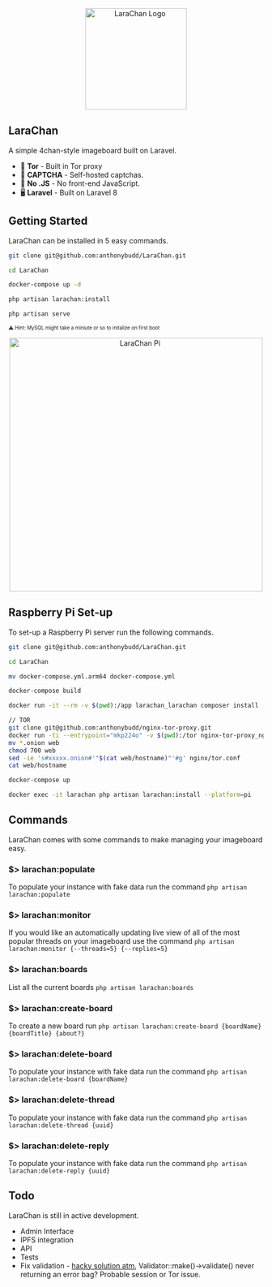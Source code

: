 <p  align="center">
<img src="https://raw.githubusercontent.com/anthonybudd/LaraChan/8.x/docs/img/larachan.png" width="200" alt="LaraChan Logo">
</p>

## LaraChan
A simple 4chan-style imageboard built on Laravel. 

- 🧅 **Tor** - Built in Tor proxy
- 🤖 **CAPTCHA** - Self-hosted captchas.
- 🚫 **No .JS** - No front-end JavaScript.
- 🖥 **Laravel** - Built on Laravel 8



## Getting Started
LaraChan can be installed in 5 easy commands. 

```sh
git clone git@github.com:anthonybudd/LaraChan.git

cd LaraChan

docker-compose up -d

php artisan larachan:install

php artisan serve
```
<sub><sup>⚠️ Hint: MySQL might take a miniute or so to initalize on first boot</sub></sup>

<p  align="center">
<img src="https://raw.githubusercontent.com/anthonybudd/LaraChan/8.x/docs/img/pi.png" width="500" alt="LaraChan Pi">
</p>

## Raspberry Pi Set-up
To set-up a Raspberry Pi server run the following commands.
```sh
git clone git@github.com:anthonybudd/LaraChan.git

cd LaraChan

mv docker-compose.yml.arm64 docker-compose.yml

docker-compose build

docker run -it --rm -v $(pwd):/app larachan_larachan composer install

// TOR
git clone git@github.com:anthonybudd/nginx-tor-proxy.git
docker run -ti --entrypoint="mkp224o" -v $(pwd):/tor nginx-tor-proxy_nginx-tor-proxy -n 1 -S 10 -d /tor [FILTER] 
mv *.onion web
chmod 700 web
sed -ie 's#xxxxx.onion#'"$(cat web/hostname)"'#g' nginx/tor.conf
cat web/hostname

docker-compose up

docker exec -it larachan php artisan larachan:install --platform=pi
```

## Commands
LaraChan comes with some commands to make managing your imageboard easy.

### $> larachan:populate
To populate your instance with fake data run the command 
`php artisan larachan:populate`

### $> larachan:monitor
If you would like an automatically updating live view of all of the most popular threads on your imageboard use the command 
`php artisan larachan:monitor {--threads=5} {--replies=5}`

### $> larachan:boards
List all the current boards 
`php artisan larachan:boards`

### $> larachan:create-board
To create a new board run 
`php artisan larachan:create-board {boardName} {boardTitle} {about?}`

### $> larachan:delete-board
To populate your instance with fake data run the command 
`php artisan larachan:delete-board {boardName}`

### $> larachan:delete-thread
To populate your instance with fake data run the command 
`php artisan larachan:delete-thread {uuid}`

### $> larachan:delete-reply
To populate your instance with fake data run the command 
`php artisan larachan:delete-reply {uuid}`

  
## Todo
LaraChan is still in active development. 

- Admin Interface
- IPFS integration
- API
- Tests
- Fix validation - [hacky solution atm](https://github.com/anthonybudd/LaraChan/blob/8.x/packages/LaraChan/Core/src/Http/Controllers/ThreadController.php#L60), Validator::make()->validate() never returning an error bag? Probable session or Tor issue.